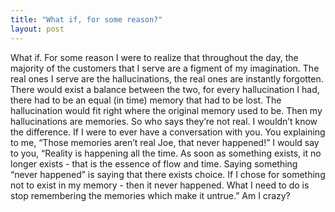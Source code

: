 ```yaml
---
title: "What if, for some reason?"
layout: post
---
```


What if. For some reason I were to realize that throughout the day, the majority of the customers that I serve are a figment of my imagination. The real ones I serve are the hallucinations, the real ones are instantly forgotten. There would exist a balance between the two, for every hallucination I had, there had to be an equal (in time) memory that had to be lost. The hallucination would fit right where the original memory used to be. Then my hallucinations are memories. So who says they’re not real. I wouldn’t know the difference. If I were to ever have a conversation with you. You explaining to me, “Those memories aren’t real Joe, that never happened!” I would say to you, “Reality is happening all the time. As soon as something exists, it no longer exists - that is the essence of flow and time. Saying something “never happened” is saying that there exists choice. If I chose for something not to exist in my memory - then it never happened. What I need to do is stop remembering the memories which make it untrue.” Am I crazy?
